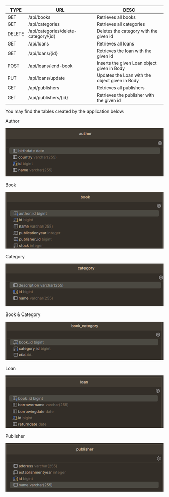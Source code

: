 | TYPE   | URL                                  | DESC                                           |
|--------|--------------------------------------|------------------------------------------------|
| GET    | /api/books                           | Retrieves all books                            |
| GET    | /api/categories                      | Retrieves all categories                       |
| DELETE | /api/categories/delete-category/{id} | Deletes the category with the given id         |
| GET    | /api/loans                           | Retrieves all loans                            |
| GET    | /api/loans/{id}                      | Retrieves the loan with the given id           |
| POST   | /api/loans/lend-book                 | Inserts the given Loan object given in Body    |
| PUT    | /api/loans/update                    | Updates the Loan with the object given in Body |
| GET    | /api/publishers                      | Retrieves all publishers                       |
| GET    | /api/publishers/{id}                 | Retrieves the publisher with the given id      |

You may find the tables created by the application below:

Author

![Tables](img/author.png)

Book

![Tables](img/book.png)

Category

![Tables](img/category.png)

Book & Category

![Tables](img/book_category.png)

Loan

![Tables](img/loan.png)

Publisher

![Tables](img/publisher.png)